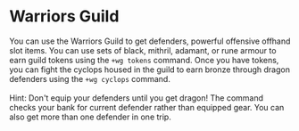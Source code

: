 # Warriors Guild

You can use the Warriors Guild to get defenders, powerful offensive offhand slot items. You can use sets of black, mithril, adamant, or rune armour to earn guild tokens using the `+wg tokens` command. Once you have tokens, you can fight the cyclops housed in the guild to earn bronze through dragon defenders using the `+wg cyclops` command.\
\
Hint: Don't equip your defenders until you get dragon! The command checks your bank for current defender rather than equipped gear. You can also get more than one defender in one trip.
